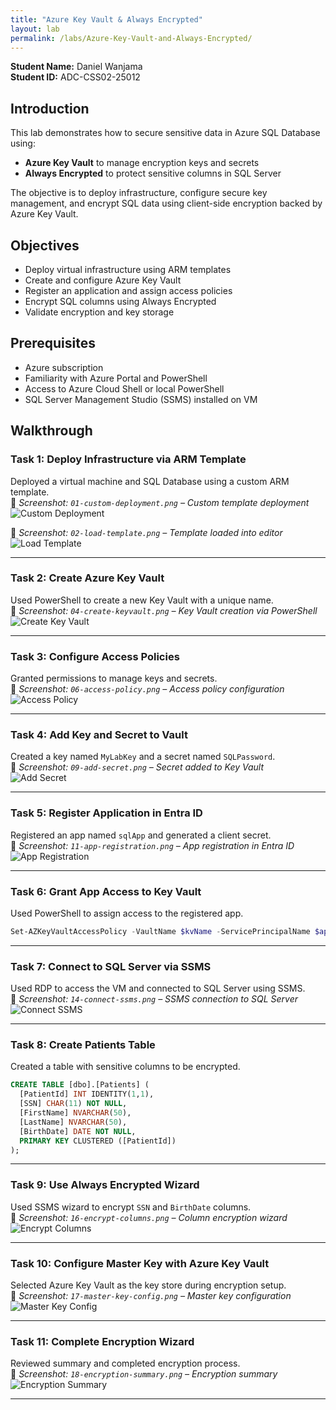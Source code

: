 ```yaml
---
title: "Azure Key Vault & Always Encrypted"
layout: lab
permalink: /labs/Azure-Key-Vault-and-Always-Encrypted/
---
```


**Student Name:** Daniel Wanjama  
**Student ID:** ADC-CSS02-25012  

## Introduction

This lab demonstrates how to secure sensitive data in Azure SQL Database using:

- **Azure Key Vault** to manage encryption keys and secrets  
- **Always Encrypted** to protect sensitive columns in SQL Server  

The objective is to deploy infrastructure, configure secure key management, and encrypt SQL data using client-side encryption backed by Azure Key Vault.

## Objectives

- Deploy virtual infrastructure using ARM templates  
- Create and configure Azure Key Vault  
- Register an application and assign access policies  
- Encrypt SQL columns using Always Encrypted  
- Validate encryption and key storage

## Prerequisites

- Azure subscription  
- Familiarity with Azure Portal and PowerShell  
- Access to Azure Cloud Shell or local PowerShell  
- SQL Server Management Studio (SSMS) installed on VM  

## Walkthrough

### Task 1: Deploy Infrastructure via ARM Template

Deployed a virtual machine and SQL Database using a custom ARM template.  
📸 *Screenshot: `01-custom-deployment.png` – Custom template deployment*  
![Custom Deployment](../../assets/images/lab7/01-custom-deployment.png)

📸 *Screenshot: `02-load-template.png` – Template loaded into editor*  
![Load Template](../../assets/images/lab7/02-load-template.png)

---

### Task 2: Create Azure Key Vault

Used PowerShell to create a new Key Vault with a unique name.  
📸 *Screenshot: `04-create-keyvault.png` – Key Vault creation via PowerShell*  
![Create Key Vault](../../assets/images/lab7/04-create-keyvault.png)

---

### Task 3: Configure Access Policies

Granted permissions to manage keys and secrets.  
📸 *Screenshot: `06-access-policy.png` – Access policy configuration*  
![Access Policy](../../assets/images/lab7/06-access-policy.png)

---

### Task 4: Add Key and Secret to Vault

Created a key named `MyLabKey` and a secret named `SQLPassword`.  
📸 *Screenshot: `09-add-secret.png` – Secret added to Key Vault*  
![Add Secret](../../assets/images/lab7/09-add-secret.png)

---

### Task 5: Register Application in Entra ID

Registered an app named `sqlApp` and generated a client secret.  
📸 *Screenshot: `11-app-registration.png` – App registration in Entra ID*  
![App Registration](../../assets/images/lab7/11-app-registration.png)

---

### Task 6: Grant App Access to Key Vault

Used PowerShell to assign access to the registered app.

```powershell
Set-AZKeyVaultAccessPolicy -VaultName $kvName -ServicePrincipalName $applicationId -PermissionsToSecrets get, list
```

---

### Task 7: Connect to SQL Server via SSMS

Used RDP to access the VM and connected to SQL Server using SSMS.  
📸 *Screenshot: `14-connect-ssms.png` – SSMS connection to SQL Server*  
![Connect SSMS](../../assets/images/lab7/14-connect-ssms.png)

---

### Task 8: Create Patients Table

Created a table with sensitive columns to be encrypted.

```sql
CREATE TABLE [dbo].[Patients] (
  [PatientId] INT IDENTITY(1,1),
  [SSN] CHAR(11) NOT NULL,
  [FirstName] NVARCHAR(50),
  [LastName] NVARCHAR(50),
  [BirthDate] DATE NOT NULL,
  PRIMARY KEY CLUSTERED ([PatientId])
);
```

---

### Task 9: Use Always Encrypted Wizard

Used SSMS wizard to encrypt `SSN` and `BirthDate` columns.  
📸 *Screenshot: `16-encrypt-columns.png` – Column encryption wizard*  
![Encrypt Columns](../../assets/images/lab7/16-encrypt-columns.png)

---

### Task 10: Configure Master Key with Azure Key Vault

Selected Azure Key Vault as the key store during encryption setup.  
📸 *Screenshot: `17-master-key-config.png` – Master key configuration*  
![Master Key Config](../../assets/images/lab7/17-master-key-config.png)

---

### Task 11: Complete Encryption Wizard

Reviewed summary and completed encryption process.  
📸 *Screenshot: `18-encryption-summary.png` – Encryption summary*  
![Encryption Summary](../../assets/images/lab7/18-encryption-summary.png)

---
